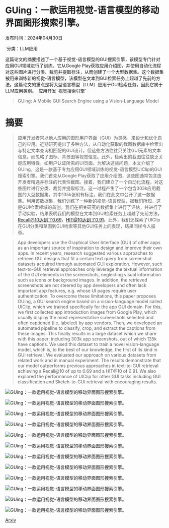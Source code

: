 # GUing：一款运用视觉-语言模型的移动界面图形搜索引擎。

发布时间：2024年04月30日

`分类：LLM应用

这篇论文的摘要描述了一个基于视觉-语言模型的GUI搜索引擎，该模型专门针对应用GUI领域进行了训练。它从Google Play获取应用介绍图，并使用自动化流程对这些图片进行分类、裁剪并提取标注，从而创建了一个大型数据集。这个数据集被用来训练新的视觉-语言模型，该模型在文本到GUI检索任务上超越了先前的方法。这篇论文的重点是将大型语言模型（LLM）应用于GUI检索任务，因此它属于LLM应用类别。` `应用开发` `视觉搜索引擎`

> GUing: A Mobile GUI Search Engine using a Vision-Language Model

# 摘要

> 应用开发者常以他人应用的图形用户界面（GUI）为灵感，来设计和优化自己的应用。近期研究提出了多种方法，从自动化获取的截图数据库中检索出与特定文本查询相匹配的GUI设计。但这些方法往往只关注GUI元素的文本信息，而忽略了图标、背景图等视觉信息。此外，检索出的截图往往缺乏关键应用特性，如用户认证所需的UI页面。为解决这些问题，本文介绍了GUing，这是一款基于专为应用GUI领域训练的视觉-语言模型UIClip的GUI搜索引擎。我们首先从Google Play获取了应用介绍图，这些图通常包含由开发者精选并标注的代表性截图。接着，我们建立了一个自动化流程，对这些图片进行分类、裁剪并提取标注。这一过程产生了一个包含303k应用截图的大型数据集，其中135k张附有标注，我们在此文中公开了这一数据集。利用该数据集，我们训练了一种新的视觉-语言模型，据我们所知，这是GUI检索领域的首创。我们在相关研究的数据集上进行了评估，并进行了手动实验，结果表明我们的模型在文本到GUI检索任务上超越了先前方法，Recall@10达到了0.69，HIT@10达到了0.91。此外，我们还探索了UIClip在GUI分类和草图到GUI检索等其他GUI任务上的表现，结果同样令人振奋。

> App developers use the Graphical User Interface (GUI) of other apps as an important source of inspiration to design and improve their own apps. In recent years, research suggested various approaches to retrieve GUI designs that fit a certain text query from screenshot datasets acquired through automated GUI exploration. However, such text-to-GUI retrieval approaches only leverage the textual information of the GUI elements in the screenshots, neglecting visual information such as icons or background images. In addition, the retrieved screenshots are not steered by app developers and often lack important app features, e.g. whose UI pages require user authentication. To overcome these limitations, this paper proposes GUing, a GUI search engine based on a vision-language model called UIClip, which we trained specifically for the app GUI domain. For this, we first collected app introduction images from Google Play, which usually display the most representative screenshots selected and often captioned (i.e. labeled) by app vendors. Then, we developed an automated pipeline to classify, crop, and extract the captions from these images. This finally results in a large dataset which we share with this paper: including 303k app screenshots, out of which 135k have captions. We used this dataset to train a novel vision-language model, which is, to the best of our knowledge, the first of its kind in GUI retrieval. We evaluated our approach on various datasets from related work and in manual experiment. The results demonstrate that our model outperforms previous approaches in text-to-GUI retrieval achieving a Recall@10 of up to 0.69 and a HIT@10 of 0.91. We also explored the performance of UIClip for other GUI tasks including GUI classification and Sketch-to-GUI retrieval with encouraging results.

![GUing：一款运用视觉-语言模型的移动界面图形搜索引擎。](../../../paper_images/2405.00145/x1.png)

![GUing：一款运用视觉-语言模型的移动界面图形搜索引擎。](../../../paper_images/2405.00145/surrounded-img.png)

![GUing：一款运用视觉-语言模型的移动界面图形搜索引擎。](../../../paper_images/2405.00145/screenshot-img.png)

![GUing：一款运用视觉-语言模型的移动界面图形搜索引擎。](../../../paper_images/2405.00145/irrelevant-img.png)

![GUing：一款运用视觉-语言模型的移动界面图形搜索引擎。](../../../paper_images/2405.00145/x2.png)

![GUing：一款运用视觉-语言模型的移动界面图形搜索引擎。](../../../paper_images/2405.00145/x3.png)

![GUing：一款运用视觉-语言模型的移动界面图形搜索引擎。](../../../paper_images/2405.00145/x4.png)

![GUing：一款运用视觉-语言模型的移动界面图形搜索引擎。](../../../paper_images/2405.00145/evaluation-tool.png)

![GUing：一款运用视觉-语言模型的移动界面图形搜索引擎。](../../../paper_images/2405.00145/x5.png)

![GUing：一款运用视觉-语言模型的移动界面图形搜索引擎。](../../../paper_images/2405.00145/x6.png)

![GUing：一款运用视觉-语言模型的移动界面图形搜索引擎。](../../../paper_images/2405.00145/x7.png)

![GUing：一款运用视觉-语言模型的移动界面图形搜索引擎。](../../../paper_images/2405.00145/x8.png)

[Arxiv](https://arxiv.org/abs/2405.00145)